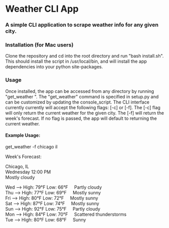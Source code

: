 # Weather CLI App
### A simple CLI application to scrape weather info for any given city. 

### Installation (for Mac users) 
Clone the repository and cd into the root directory and run "bash install.sh". This should install the script in /usr/local/bin, and will install the app dependencies into your python site-packages.

### Usage
Once installed, the app can be accessed from any directory by running "get_weather <city> <state>". The "get_weather" command is specified in setup.py and can be customized by updating the console_script. The CLI interface currently currently will accept the following flags: [-c] or [-f]. The [-c] flag will only return the current weather for the given city. The [-f] will return the week's forecast. If no flag is passed, the app will default to returning the current weather.

#### Example Usage:

get_weather -f chicago il

Week's Forecast:


Chicago, IL  
Wednesday 12:00 PM  
Mostly cloudy   


Wed --> High: 79°F Low: 66°F &nbsp; &nbsp; Partly cloudy  
Thu --> High: 77°F Low: 69°F &nbsp; &nbsp; Mostly sunny  
Fri --> High: 80°F Low: 72°F &nbsp; &nbsp; Mostly sunny  
Sat --> High: 87°F Low: 74°F &nbsp; &nbsp; Mostly sunny  
Sun --> High: 92°F Low: 75°F &nbsp; &nbsp; Partly cloudy   
Mon --> High: 84°F Low: 70°F &nbsp; &nbsp; Scattered thunderstorms   
Tue --> High: 80°F Low: 68°F &nbsp; &nbsp; Sunny  
